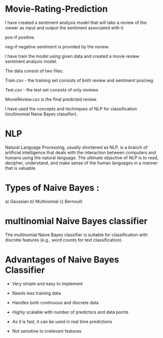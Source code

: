 # Movie-Rating-Prediction

I have created a sentiment analysis model that will take a review of the viewer as input and output the sentiment associated with it.

pos-if positive.

neg-if negative sentiment is provided by the review.

I have train the model using given data and created a movie review sentiment analysis model.

The data consist of two files:

Train.csv - the training set consists of both review and sentiment pos/neg

Test.csv - the test set consists of only reviews

MovieReview.csv is the final predicted review.

I have used the concepts and techniques of NLP for classification (multinomial Naive Bayes classifier).

# NLP
Natural Language Processing, usually shortened as NLP, is a branch of artificial intelligence that deals with the interaction between computers and humans using the natural language. The ultimate objective of NLP is to read, decipher, understand, and make sense of the human languages in a manner that is valuable.

# Types of Naive Bayes :

a) Gaussian  b) Multinomial  c) Bernoulli

# multinomial Naive Bayes classifier
The multinomial Naive Bayes classifier is suitable for classification with discrete features (e.g., word counts for text classification).

# Advantages of Naive Bayes Classifier

- Very simple and easy to implement

- Needs less training data

- Handles both continuous and discrete data

- Highly scalable with number of predictors and data points

- As it is fast, it can be used in real time predictions

- Not sensitive to irrelevant features

